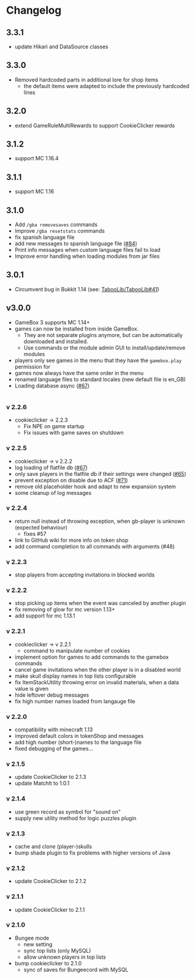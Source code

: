 # Changelog

## 3.3.1
- update Hikari and DataSource classes 

## 3.3.0
- Removed hardcoded parts in additional lore for shop items
  - the default items were adapted to include the previously hardcoded lines

## 3.2.0
- extend GameRuleMultiRewards to support CookieClicker rewards

## 3.1.2
- support MC 1.16.4

## 3.1.1
- support MC 1.16

## 3.1.0
- Add `/gba removesaves` commands
- Improve `/gba resetstats` commands
- fix spanish language file
- add new messages to spanish language file ([#84](https://github.com/NiklasEi/gamebox/pull/84))
- Print info messages when custom language files fail to load
- Improve error handling when loading modules from jar files

## 3.0.1
- Circumvent bug in Bukkit 1.14 (see: [TabooLib/TabooLib#41](https://github.com/TabooLib/TabooLib/issues/41))

## v3.0.0
- GameBox 3 supports MC 1.14+
- games can now be installed from inside GameBox. 
  - They are not separate plugins anymore, but can be automatically downloaded and installed.
  - Use commands or the module admin GUI to install/update/remove modules
- players only see games in the menu that they have the `gamebox.play` permission for
- games now always have the same order in the menu
- renamed language files to standard locales (new default file is en_GB)
- Loading database async ([#67](https://github.com/NiklasEi/gamebox/issues/67))

#

### v 2.2.6
- cookieclicker -> 2.2.3
  - Fix NPE on game startup
  - Fix issues with game saves on shutdown

### v 2.2.5
- cookieclicker -> v 2.2.2
- log loading of flatfile db ([#67](https://github.com/NiklasEi/gamebox/issues/67))
- only save players in the flatfile db if their settings were changed ([#65](https://github.com/NiklasEi/gamebox/issues/65))
- prevent exception on disable due to ACF ([#71](https://github.com/NiklasEi/gamebox/issues/71))
- remove old placeholder hook and adapt to new expansion system
- some cleanup of log messages

### v 2.2.4
- return null instead of throwing exception, when gb-player is unknown (expected behaviour)
   - fixes #57
- link to GitHub wiki for more info on token shop
- add command completion to all commands with arguments (#48)

### v 2.2.3
- stop players from accepting invitations in blocked worlds

### v 2.2.2
- stop picking up items when the event was canceled by another plugin
- fix removing of glow for mc version 1.13+
- add support for mc 1.13.1

### v 2.2.1
- cookieclicker -> v 2.2.1
  - command to manipulate number of cookies
- implement option for games to add commands to the gamebox commands
- cancel game invitations when the other player is in a disabled world
- make skull display names in top lists configurable
- fix ItemStackUtility throwing error on invalid materials, when a data value is given
- hide leftover debug messages
- fix high number names loaded from langauge file

### v 2.2.0
- compatibility with minecraft 1.13
- improved default colors in tokenShop and messages
- add high number (short-)names to the language file
- fixed debugging of the games...

### v 2.1.5
- update CookieClicker to 2.1.3
- update MatchIt to 1.0.1

### v 2.1.4
- use green record as symbol for "sound on"
- supply new utility method for logic puzzles plugin

### v 2.1.3
- cache and clone (player-)skulls
- bump shade plugin to fix problems with higher versions of Java

### v 2.1.2
- update CookieClicker to 2.1.2

### v 2.1.1
- update CookieClicker to 2.1.1

### v 2.1.0
- Bungee mode
   - new setting
   - sync top lists (only MySQL)
   - allow unknown players in top lists
- bump cookieclicker to 2.1.0
   - sync of saves for Bungeecord with MySQL
